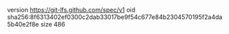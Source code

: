 version https://git-lfs.github.com/spec/v1
oid sha256:8f6313402ef0300c2dab33017be9f54c677e84b2304570195f2a4da5b40e2f8e
size 486
